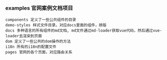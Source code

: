 ### examples 官网案例文档项目
    components 定义了一些公共组件的目录
    demo-styles 样式文件目录。对应docs里面的组件，排版
    docs 多种语言的所有组件的md文档, md文件通过md-loader获取vue代码，然后通过vue-loader去渲染到页面
    dom 定义了一些公共的dom操作的方法
    i18n 所有的i18n的配置文件
    pages 官网的各个页面，对应路由关系